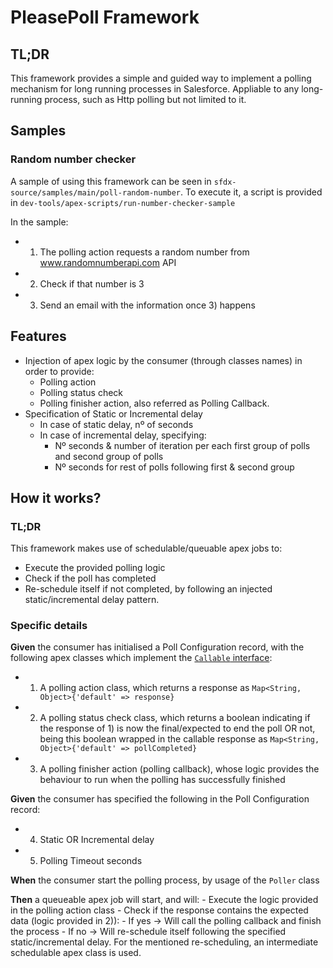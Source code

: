 # PleasePoll Framework

## TL;DR

This framework provides a simple and guided way to implement a polling mechanism for long running processes in Salesforce. Appliable to any long-running process, such as Http polling but not limited to it.

## Samples

### Random number checker

A sample of using this framework can be seen in `sfdx-source/samples/main/poll-random-number`. To execute it, a script is provided in `dev-tools/apex-scripts/run-number-checker-sample`

In the sample:
- 1) The polling action requests a random number from www.randomnumberapi.com API
- 2) Check if that number is 3
- 3) Send an email with the information once 3) happens

## Features

- Injection of apex logic by the consumer (through classes names) in order to provide:
    - Polling action
    - Polling status check
    - Polling finisher action, also referred as Polling Callback.
- Specification of Static or Incremental delay
    - In case of static delay, nº of seconds
    - In case of incremental delay, specifying:
        - Nº seconds & number of iteration per each first group of polls and second group of polls
        - Nº seconds for rest of polls following first & second group

## How it works?

### TL;DR

This framework makes use of schedulable/queuable apex jobs to:
- Execute the provided polling logic
- Check if the poll has completed
- Re-schedule itself if not completed, by following an injected static/incremental delay pattern.
### Specific details

**Given** the consumer has initialised a Poll Configuration record, with the following apex classes which implement the [`Callable` interface](https://developer.salesforce.com/docs/atlas.en-us.apexref.meta/apexref/apex_interface_System_Callable.htm):

- 1) A polling action class, which returns a response as `Map<String, Object>{'default' => response}`
- 2) A polling status check class, which returns a boolean indicating if the response of 1) is now the final/expected to end the poll OR not, being this boolean wrapped in the callable response as `Map<String, Object>{'default' => pollCompleted}`
- 3) A polling finisher action (polling callback), whose logic provides the behaviour to run when the polling has successfully finished

**Given** the consumer has specified the following in the Poll Configuration record:
- 4) Static OR Incremental delay
- 5) Polling Timeout seconds

**When** the consumer start the polling process, by usage of the `Poller` class

**Then** a queueable apex job will start, and will:
    - Execute the logic provided in the polling action class
    - Check if the response contains the expected data (logic provided in 2)):
        - If yes -> Will call the polling callback and finish the process
        - If no -> Will re-schedule itself following the specified static/incremental delay. For the mentioned re-scheduling, an intermediate schedulable apex class is used.